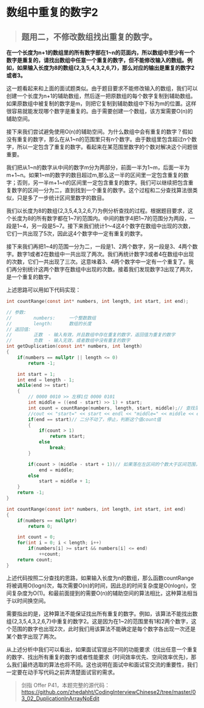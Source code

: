 # 数组中重复的数字2

> ## 题用二，不修改数组找出重复的数字。

**在一个长度为n+1的数组里的所有数字部在1~n的范面内，所以数组中至少有一个数字是重复的，请找出数组中任意一个重复的数字，但不能修改输入的数组。例如，如果输入长度为8的数组{2,3,5,4,3,2,6,7}，那么对应的输出是重复的数字2或者3。**

这一题看起来和上面的面试题类似。由于题目要求不能修改输入的数组，我们可以创建一个长度为n+1的辅助数组，然后逐一把原数组的每个数字复制到辅助数组。如果原数组中被复制的数字是m，则把它复制到辅助数组中下标为m的位置。这样很容易就能发现哪个数字是重复的。由于需要创建一个数组，该方案需要O(n)的辅助空间。

接下来我们尝试避免使用O(n)的辅助空间。为什么数组中会有重复的数字？假如没有重复的数字，那么在从1~n的范围里只有n个数字。由于数组里包含超过n个数字，所以一定包含了重复的数字。看起来在某范围里数字的个数对解决这个问题很重要。

我们把从1~n的数字从中间的数字m分为两部分，前面一半为1~m，后面一半为m+1~n。如果1~m的数字的数目超过m,那么这一半的区间里一定包含重复的数字；否则，另一半m+1~n的区间里一定包含重复的数字。我们可以继续把包含重复数字的区间一分为二，直到找到一个重复的数字。这个过程和二分查找算法很类似，只是多了一步统计区间里数字的数目。

我们以长度为8的数组{2,3,5,4,3,2,6,7}为例分析查找的过程。根据题目要求，这个长度为8的所有数字都在1~7的范围内。中间的数字4把1~7的范围分为两段，一段是1~4，另一段是5~7。接下来我们统计1～4这4个数字在数组中出现的次数，它们一共出现了5次，因此这4个数字中一定有重复的数字。

接下来我们再把1~4的范围一分为二，一段是1、2两个数字，另一段是3、4两个数字。数字1或者2在数组中一共出现了两次。我们再统计数字3或者4在数组中出现的次数，它们一共出现了三次。这意味着3、4两个数字中一定有一个重复了。我们再分别统计这两个数字在数组中出现的次数。接着我们发现数字3出现了两次，是一个重复的数字。

上述思路可以用如下代码实现：
```c
int countRange(const int* numbers, int length, int start, int end);

// 参数:
//        numbers:     一个整数数组
//        length:      数组的长度
// 返回值:             
//        正数  - 输入有效，并且数组中存在重复的数字，返回值为重复的数字
//        负数  - 输入无效，或者数组中没有重复的数字
int getDuplication(const int* numbers, int length)
{
    if(numbers == nullptr || length <= 0)
        return -1;

    int start = 1;
    int end = length - 1;
    while(end >= start)
    {
        // 0000 0010 >> 左移1位 0000 0101
        int middle = ((end - start) >> 1) + start;
        int count = countRange(numbers, length, start, middle);// 查找落在二分左区间内个数
        //cout << "start=" << start << endl << "middle=" << middle << endl << "end=" << end << endl<< "count=" << count << endl;
        if(end == start)// 二分不动了，停止，判断这个值count值
        {
            if(count > 1)
                return start;
            else
                break;
        }

        if(count > (middle - start + 1))// 如果落在左区间的个数大于区间范围，则这里面一定有重复，否则就去右区间看看
            end = middle;
        else
            start = middle + 1;
    }
    return -1;
}

int countRange(const int* numbers, int length, int start, int end)
{
    if(numbers == nullptr)
        return 0;

    int count = 0;
    for(int i = 0; i < length; i++)
        if(numbers[i] >= start && numbers[i] <= end)
            ++count;
    return count;
}
```
上述代码按照二分查找的思路，如果输入长度为n的数组，那么函数countRange将被调用O(logn)次，每次需要O(n)的时间，因此总的时间复杂度是O(nlogn)，空间复杂度为O(1)。和最前面提到的需要O(n)的辅助空间的算法相比，这种算法相当于以时间换空间。

需要指出的是，这种算法不能保证找出所有重复的数字。例如，该算法不能找出数组{2,3,5,4,3,2,6,7}中重复的数字2。这是因为在1~2的范围里有1和2两个数字，这个范围的数字也出现2次，此时我们用该算法不能确定是每个数字各出现一次还是某个数字出现了两次。

从上述分析中我们可以看出，如果面试官提出不同的功能要求（找出任意一个重复的数字、找出所有重复的数字)或者性能要求（时间效率优先、空间效率优先)，那么我们最终选取的算法也将不同。这也说明在面试中和面试官交流的重要性，我们一定要在动手写代码之前弄清楚面试官的需求。

> 剑指 Offer P41，本题完整的源代码：https://github.com/zhedahht/CodingInterviewChinese2/tree/master/03_02_DuplicationInArrayNoEdit
